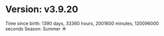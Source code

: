 # Version: v3.9.20
Time since birth: 1390 days, 33360 hours, 2001600 minutes, 120096000 seconds
Season: Summer ☀️
